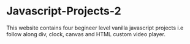 # Javascript-Projects-2
This website contains four begineer level vanilla javascript projects i.e follow along div, clock, canvas and HTML custom video player.

